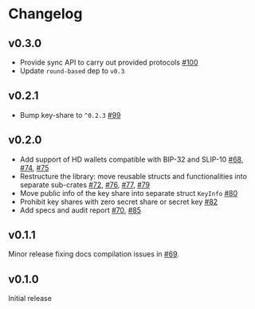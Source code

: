 # Changelog

## v0.3.0
* Provide sync API to carry out provided protocols [#100]
* Update `round-based` dep to `v0.3`

[#100]: https://github.com/dfns/cggmp21/pull/100

## v0.2.1
* Bump key-share to `^0.2.3` [#99]

[#99]: https://github.com/dfns/cggmp21/pull/99

## v0.2.0
* Add support of HD wallets compatible with BIP-32 and SLIP-10 [#68],
  [#74], [#75]
* Restructure the library: move reusable structs and functionalities into separate
  sub-crates [#72], [#76], [#77], [#79]
* Move public info of the key share into separate struct `KeyInfo` [#80]
* Prohibit key shares with zero secret share or secret key [#82]
* Add specs and audit report [#70], [#85]

[#68]: https://github.com/dfns/cggmp21/pull/68
[#70]: https://github.com/dfns/cggmp01/pull/70
[#72]: https://github.com/dfns/cggmp21/pull/72
[#74]: https://github.com/dfns/cggmp21/pull/74
[#75]: https://github.com/dfns/cggmp21/pull/75
[#76]: https://github.com/dfns/cggmp21/pull/76
[#77]: https://github.com/dfns/cggmp21/pull/77
[#79]: https://github.com/dfns/cggmp21/pull/79
[#80]: https://github.com/dfns/cggmp21/pull/80
[#82]: https://github.com/dfns/cggmp21/pull/82
[#85]: https://github.com/dfns/cggmp51/pull/85

## v0.1.1
Minor release fixing docs compilation issues in [#69].

[#69]: https://github.com/dfns/cggmp21/pull/69

## v0.1.0

Initial release
